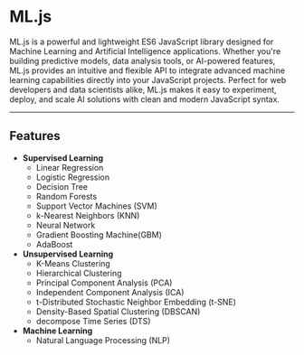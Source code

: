 # ML.js
ML.js is a powerful and lightweight ES6 JavaScript library designed for Machine Learning and Artificial Intelligence applications. Whether you're building predictive models, data analysis tools, or AI-powered features, ML.js provides an intuitive and flexible API to integrate advanced machine learning capabilities directly into your JavaScript projects. Perfect for web developers and data scientists alike, ML.js makes it easy to experiment, deploy, and scale AI solutions with clean and modern JavaScript syntax.

***

## Features
- **Supervised Learning**
  -  Linear Regression
  -  Logistic Regression
  -  Decision Tree
  -  Random Forests
  -  Support Vector Machines (SVM)
  -  k-Nearest Neighbors (KNN)
  -  Neural Network
  -  Gradient Boosting Machine(GBM)
  -  AdaBoost
- **Unsupervised Learning**
  - K-Means Clustering
  - Hierarchical Clustering
  - Principal Component Analysis (PCA)
  - Independent Component Analysis (ICA)
  - t-Distributed Stochastic Neighbor Embedding (t-SNE)
  - Density-Based Spatial Clustering (DBSCAN)
  - decompose Time Series (DTS)
- **Machine Learning**
  - Natural Language Processing (NLP) 
